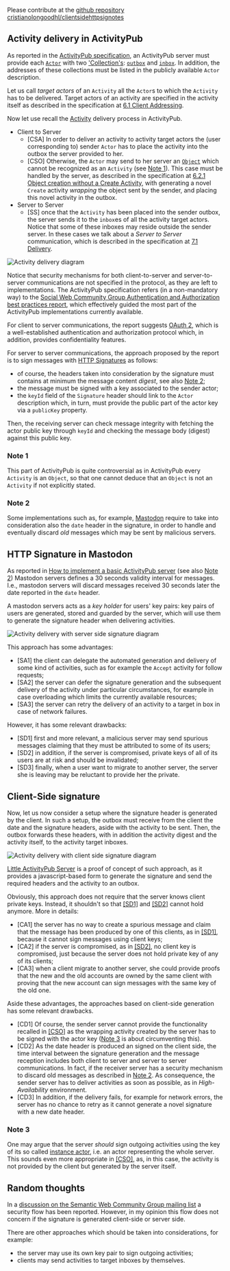 Please contribute at the [github repository cristianolongoodhl/clientsidehttpsignotes](https://github.com/cristianolongoodhl/clientsidehttpsignotes)

## Activity delivery in ActivityPub
As reported in the [ActivityPub specification](https://www.w3.org/TR/2018/REC-activitypub-20180123/), an ActivityPub server must provide each [`Actor`](https://www.w3.org/TR/activitypub/#actor-objects) with two ['Collection's](https://www.w3.org/TR/activitystreams-vocabulary/#dfn-collection): [`outbox`](https://www.w3.org/TR/activitypub/#outbox) and [`inbox`](https://www.w3.org/TR/activitypub/#inbox). In addition, the addresses of these collections must be listed in the publicly available `Actor` description. 

Let us call _target actors_ of an `Activity` all the `Actor`s to which the `Activity` has to be delivered. Target actors of an activity are specified in the activity itself as described in the specification at [6.1 Client Addressing](https://www.w3.org/TR/activitypub/#client-addressing).

Now let use recall the [Activity](https://www.w3.org/TR/activitystreams-vocabulary/#dfn-activity) delivery process in ActivityPub. 

- Client to Server
  * <span id="#csa">[CSA]</span> In order to deliver an activity to activity target actors the (user corresponding to) sender `Actor` has to place the activity into the outbox the server provided to her.
  * <span id="#cso">[CSO]</span> Otherwise, the `Actor` may send to her server an [`Object`](https://www.w3.org/TR/activitystreams-vocabulary/#dfn-object) which cannot be recognized as an `Activity` (see [Note 1](#note1)). This case must be handled by the server, as described in the specification at [6.2.1 Object creation without a Create Activity](https://www.w3.org/TR/activitypub/#object-without-create), with generating a novel `Create` activity _wrapping_ the object sent by the sender, and placing this novel activity in the outbox.
- Server to Server
  * <span id="#cso">[SS]</span> once that the `Activity` has been placed into the sender outbox, the server sends it to the `inbox`es of all the activity target actors. Notice that some of these inboxes may reside outside the sender server. In these cases we talk about a _Server to Server_ communication, which is described in the specification at [7.1 Delivery](https://www.w3.org/TR/activitypub/#delivery).
 
![Activity delivery diagram](https://www.opendatahacklab.org/img/delivery.svg)
 
Notice that security mechanisms for both client-to-server and server-to-server communications are not specified in the protocol, as they are left to implementations. The ActivityPub specification refers (in a non-mandatory way) to the [Social Web Community Group Authentication and Authorization best practices report](https://www.w3.org/wiki/SocialCG/ActivityPub/Authentication_Authorization), which effectively guided the most part of the ActivityPub implementations currently available.

For client to server communications, the report suggests [OAuth 2](https://oauth.net/2/), which is a well-established authentication and authorization protocol which, in addition, provides confidentiality features.

For server to server communications, the approach proposed by the report is to sign messages with [HTTP Signatures](https://tools.ietf.org/html/draft-cavage-http-signatures-08) as follows:
- of course, the headers taken into consideration by the signature must contains at minimum the message content _digest_, see also [Note 2](#note2);
- the message must be signed with a key associated to the sender actor;
- the `keyId` field of the `Signature` header should link to the `Actor` description which, in turn, must provide the public part of the actor key via a `publicKey` property.

Then, the receiving server can check message integrity with fetching the actor public key through `keyId` and checking the message body (digest) against this public key.

### <span id="note1">Note 1</span>
This part of ActivityPub is quite controversial as in ActivityPub every `Activity` is an `Object`, so that one cannot deduce that an `Object` is not an `Activity` if not explicitly stated.     

### <span id="note2">Note 2</span>
Some implementations such as, for example, [Mastodon](https://joinmastodon.org/) require to take into consideration also the `date` header in the signature, in order to handle and eventually discard _old_ messages which may be sent by malicious servers.  

## HTTP Signature in Mastodon

As reported in [How to implement a basic ActivityPub server](https://blog.joinmastodon.org/2018/06/how-to-implement-a-basic-activitypub-server/#http-signatures) (see also [Note 2](#note2)) Mastodon servers defines a 30 seconds validity interval for messages. I.e., mastodon servers will discard messages received 30 seconds later the date reported in the `date` header.

A mastodon servers acts as a _key holder_ for users' key pairs: key pairs of users are generated, stored and guarded by the server, which will use them to generate the signature header when delivering activities.

![Activity delivery with server side signature diagram](https://www.opendatahacklab.org/img/deliveryss.svg)

This approach has some advantages:
- <span id="sa1">[SA1]</span> the client can delegate the automated generation and delivery of some kind of activities, such as for example the `Accept` activity for follow requests;
- <span id="sa2">[SA2]</span> the server can defer the signature generation and the subsequent delivery of the activity under particular circumstances, for example in case overloading which limits the currently available resources;
- <span id="sa3">[SA3]</span> the server can retry the delivery of an activity to a target in box in case of network failures.

However, it has some relevant drawbacks:

- <span id="sd1">[SD1]</span> first and more relevant, a malicious server may send spurious messages claiming that they must be attributed to some of its users;
- <span id="sd1">[SD2]</span> in addition, if the server is compromised, private keys of all of its users are at risk and should be invalidated;
- <span id="sd1">[SD3]</span> finally, when a user want to migrate to another server, the server she is leaving may be reluctant to provide her the private.

## Client-Side signature

Now, let us now consider a setup where the signature header is generated by the client. In such a setup, the outbox must receive from the client the date and the signature headers, aside with the activity to be sent. Then, the outbox forwards these headers, with in addition the activity digest and the activity itself, to the activity target inboxes.     

![Activity delivery with client side signature diagram](https://www.opendatahacklab.org/img/deliverycs.svg)

[Little ActivityPub Server](https://www.opendatahacklab.org/lap_src) is a proof of concept of such approach, as it provides a javascript-based form to generate the signature and send the required headers and the activity to an outbox.

Obviously, this approach does not require that the server knows client private keys. Instead, it shouldn't so that [[SD1]](#sd1) and [[SD2]](#sd2) cannot hold anymore. More in details: 
- <span id="ca1">[CA1]</span> the server has no way to create a spurious message and claim that the message has been produced by one of this clients, as in [[SD1]](#sd1), because it cannot sign messages using client keys;
- <span id="ca2">[CA2]</span> if the server is compromised, as in [[SD2]](#sd2), no client key is compromised, just because the server does not hold private key of any of its clients;
- <span id="ca3">[CA3]</span> when a client migrate to another server, she could provide proofs that the new and the old accounts are owned by the same client with proving that the new account can sign messages with the same key of the old one.

Aside these advantages, the approaches based on client-side generation has some relevant drawbacks.

- <span id="cd1">[CD1]</span> Of course, the sender server cannot provide the functionality recalled in [[CSO]](#cso) as the wrapping activity created by the server has to be signed with the actor key ([Note 3](#note3) is about circumventing this).
- <span id="cd2">[CD2]</span> As the date header is produced an signed on the client side, the time interval between the signature generation and the message reception includes both client to server and server to server communications. In fact, if the receiver server has a security mechanism to discard old messages as described in [Note 2](#note2). As consequence, the sender server has to deliver activities as soon as possible, as in _High-Availability_ environment.
- <span id="cd3">[CD3]</span> In addition, if the delivery fails, for example for network errors, the server has no chance to retry as it cannot generate a novel signature with a new date header.

### <span id="note3">Note 3</span>
One may argue that the server _should_ sign outgoing activities using the key of its so called [instance actor](https://seb.jambor.dev/posts/understanding-activitypub-part-4-threads/#the-instance-actor), i.e. an actor representing the whole server. This sounds even more appropriate in [[CSO]](#cso), as, in this case, the activity is not provided by the client but generated by the server itself.

## Random thoughts

In a [discussion on the Semantic Web Community Group mailing list](https://lists.w3.org/Archives/Public/public-swicg/2024Feb/0049.html) a security flow has been reported. However, in my opinion this flow does not concern if the signature is generated client-side or server side.   

There are other approaches which should be taken into considerations, for example:

- the server may use its own key pair to sign outgoing activities;
- clients may send activities to target inboxes by themselves.


